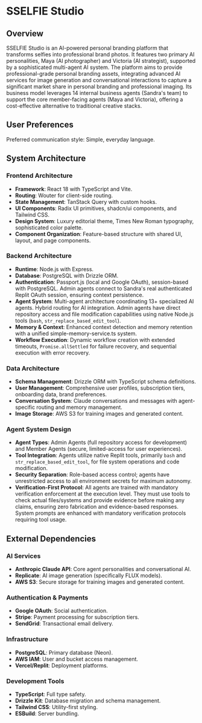 # SSELFIE Studio

## Overview
SSELFIE Studio is an AI-powered personal branding platform that transforms selfies into professional brand photos. It features two primary AI personalities, Maya (AI photographer) and Victoria (AI strategist), supported by a sophisticated multi-agent AI system. The platform aims to provide professional-grade personal branding assets, integrating advanced AI services for image generation and conversational interactions to capture a significant market share in personal branding and professional imaging. Its business model leverages 14 internal business agents (Sandra's team) to support the core member-facing agents (Maya and Victoria), offering a cost-effective alternative to traditional creative stacks.

## User Preferences
Preferred communication style: Simple, everyday language.

## System Architecture

### Frontend Architecture
- **Framework**: React 18 with TypeScript and Vite.
- **Routing**: Wouter for client-side routing.
- **State Management**: TanStack Query with custom hooks.
- **UI Components**: Radix UI primitives, shadcn/ui components, and Tailwind CSS.
- **Design System**: Luxury editorial theme, Times New Roman typography, sophisticated color palette.
- **Component Organization**: Feature-based structure with shared UI, layout, and page components.

### Backend Architecture
- **Runtime**: Node.js with Express.
- **Database**: PostgreSQL with Drizzle ORM.
- **Authentication**: Passport.js (local and Google OAuth), session-based with PostgreSQL. Admin agents connect to Sandra's real authenticated Replit OAuth session, ensuring context persistence.
- **Agent System**: Multi-agent architecture coordinating 13+ specialized AI agents. Hybrid routing for AI integration. Admin agents have direct repository access and file modification capabilities using native Node.js tools (`bash`, `str_replace_based_edit_tool`).
- **Memory & Context**: Enhanced context detection and memory retention with a unified simple-memory-service.ts system.
- **Workflow Execution**: Dynamic workflow creation with extended timeouts, `Promise.allSettled` for failure recovery, and sequential execution with error recovery.

### Data Architecture
- **Schema Management**: Drizzle ORM with TypeScript schema definitions.
- **User Management**: Comprehensive user profiles, subscription tiers, onboarding data, brand preferences.
- **Conversation System**: Claude conversations and messages with agent-specific routing and memory management.
- **Image Storage**: AWS S3 for training images and generated content.

### Agent System Design
- **Agent Types**: Admin Agents (full repository access for development) and Member Agents (secure, limited-access for user experiences).
- **Tool Integration**: Agents utilize native Replit tools, primarily `bash` and `str_replace_based_edit_tool`, for file system operations and code modification.
- **Security Separation**: Role-based access control; agents have unrestricted access to all environment secrets for maximum autonomy.
- **Verification-First Protocol**: All agents are trained with mandatory verification enforcement at the execution level. They must use tools to check actual files/systems and provide evidence before making any claims, ensuring zero fabrication and evidence-based responses. System prompts are enhanced with mandatory verification protocols requiring tool usage.

## External Dependencies

### AI Services
- **Anthropic Claude API**: Core agent personalities and conversational AI.
- **Replicate**: AI image generation (specifically FLUX models).
- **AWS S3**: Secure storage for training images and generated content.

### Authentication & Payments
- **Google OAuth**: Social authentication.
- **Stripe**: Payment processing for subscription tiers.
- **SendGrid**: Transactional email delivery.

### Infrastructure
- **PostgreSQL**: Primary database (Neon).
- **AWS IAM**: User and bucket access management.
- **Vercel/Replit**: Deployment platforms.

### Development Tools
- **TypeScript**: Full type safety.
- **Drizzle Kit**: Database migration and schema management.
- **Tailwind CSS**: Utility-first styling.
- **ESBuild**: Server bundling.